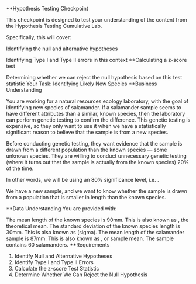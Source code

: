 **Hypothesis Testing Checkpoint

This checkpoint is designed to test your understanding of the content from the Hypothesis Testing Cumulative Lab.

Specifically, this will cover:

Identifying the null and alternative hypotheses

Identifying Type I and Type II errors in this context
**Calculating a z-score test 

Determining whether we can reject the null hypothesis based on this test statistic
Your Task: Identifying Likely New Species
**Business Understanding

You are working for a natural resources ecology laboratory, with the goal of identifying new species of salamander. If a salamander sample seems to have different attributes than a similar, known species, then the laboratory can perform genetic testing to confirm the difference. This genetic testing is expensive, so they only want to use it when we have a statistically significant reason to believe that the sample is from a new species.

Before conducting genetic testing, they want evidence that the sample is drawn from a different population than the known species — some unknown species. They are willing to conduct unnecessary genetic testing (where it turns out that the sample is actually from the known species) 20% of the time.

In other words, we will be using an 80% significance level, i.e. 
.

We have a new sample, and we want to know whether the sample is drawn from a population that is smaller in length than the known species.

**Data Understanding
You are provided with:

The mean length of the known species is 90mm. This is also known as 
, the theoretical mean.
The standard deviation of the known species length is 30mm. This is also known as 
 (sigma).
The mean length of the salamander sample is 87mm. This is also known as 
, or sample mean.
The sample contains 60 salamanders.
**Requirements

1. Identify Null and Alternative Hypotheses
2. Identify Type I and Type II Errors
3. Calculate the z-score Test Statistic
4. Determine Whether We Can Reject the Null Hypothesis
